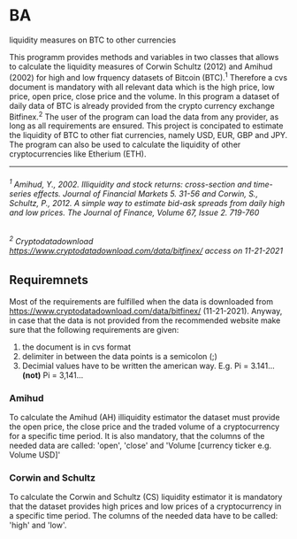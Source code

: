 # BA
liquidity measures on BTC to other currencies

This programm provides methods and variables in two classes that allows to calculate the liquidity measures of Corwin Schultz (2012) and Amihud (2002) 
for high and low frquency datasets of Bitcoin (BTC).<sup>1</sup> Therefore a cvs document is mandatory with all relevant data which is the high price, low price, open price,
close price and the volume. In this program a dataset of daily data of BTC is already provided from the crypto currency exchange Bitfinex.<sup>2</sup> The user of the program can load the data from any provider, as long as all requirements are ensured. This project is concipated to estimate the liquidity of BTC to other fiat currencies, namely USD, EUR, 
GBP and JPY. The program can also be used to calculate the liquidity of other cryptocurrencies like Etherium (ETH).

* * *
###### <sup>1</sup> Amihud, Y., 2002. *Illiquidity and stock returns: cross-section and time-series effects.* Journal of Financial Markets 5. 31-56 and Corwin, S., Schultz, P., 2012. *A simple way to estimate bid-ask spreads from daily high and low prices.* The Journal of Finance, Volume 67, Issue 2. 719-760

###### <sup>2</sup> Cryptodatadownload *https://www.cryptodatadownload.com/data/bitfinex/* access on 11-21-2021

## Requiremnets
Most of the requirements are fulfilled when the data is downloaded from https://www.cryptodatadownload.com/data/bitfinex/ (11-21-2021). Anyway, in case that the
data is not provided from the recommended website make sure that the following requirements are given:

1. the document is in cvs format
2. delimiter in between the data points is a semicolon (;)
3. Decimial values have to be written the american way. E.g. Pi = 3.141... **(not)** Pi = 3,141...

### Amihud
To calculate the Amihud (AH) illiquidity estimator the dataset must provide the open price, the close price and the traded volume of a cryptocurrency for a specific 
time period. It is also mandatory, that the columns of the needed data are called: 'open', 'close' and 'Volume [currency ticker e.g. Volume USD]'

### Corwin and Schultz
To calculate the Corwin and Schultz (CS) liquidity estimator it is mandatory that the dataset provides high prices and low prices of a cryptocurrency in a specific
time period. The columns of the needed data have to be called: 'high' and 'low'.
